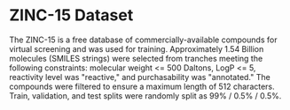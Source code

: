 # ZINC-15 Dataset


The ZINC-15 is a free database of commercially-available compounds for virtual screening and was used for training. Approximately 1.54 Billion molecules (SMILES strings) were selected from tranches meeting the following constraints: molecular weight <= 500 Daltons, LogP <= 5, reactivity level was "reactive," and purchasability was "annotated." The compounds were filtered to ensure a maximum length of 512 characters. Train, validation, and test splits were randomly split as 99% / 0.5% / 0.5%.
